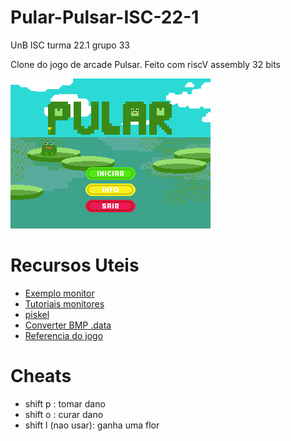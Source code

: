 # Pular-Pulsar-ISC-22-1
UnB ISC turma 22.1 grupo 33

Clone do jogo de arcade Pulsar. Feito com riscV assembly 32 bits

![Menu do jogo](https://github.com/0xturazzi/Pular-Pulsar-ISC-22-1/blob/main/art/menu.png)

# Recursos Uteis
- [Exemplo monitor](https://github.com/davipatury/tutorial-riscv-dynamic-print)
- [Tutoriais monitores](https://www.youtube.com/watch?v=tx9t2hGWWko&list=PLL0Kob75DU32afhLBN5nY2KzOJ5k6lw-Q&index=3)
- [piskel](https://www.piskelapp.com)
- [Converter BMP .data](https://github.com/gss214/Gerenciador-de-Conversao)
- [Referencia do jogo](https://www.youtube.com/watch?v=BTbygumOaWU)

# Cheats
- shift p : tomar dano
- shift o : curar dano
- shift l (nao usar): ganha uma flor
